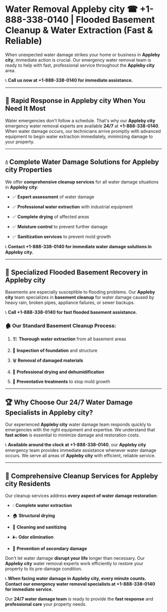 # Water Removal Appleby city ☎ +1-888-338-0140 | Flooded Basement Cleanup & Water Extraction (Fast & Reliable)

When unexpected water damage strikes your home or business in **Appleby city**, immediate action is crucial. Our emergency water removal team is ready to help with fast, professional service throughout the **Appleby city** area. 

📞 **Call us now at +1-888-338-0140 for immediate assistance.**
---
## 🚀 Rapid Response in Appleby city When You Need It Most
Water emergencies don't follow a schedule. That's why our **Appleby city** emergency water removal experts are available **24/7** at **+1-888-338-0140**. When water damage occurs, our technicians arrive promptly with advanced equipment to begin water extraction immediately, minimizing damage to your property.
---
## 💧 Complete Water Damage Solutions for Appleby city Properties
We offer **comprehensive cleanup services** for all water damage situations in **Appleby city**:
- ✅ **Expert assessment** of water damage  
- ✅ **Professional water extraction** with industrial equipment  
- ✅ **Complete drying** of affected areas  
- ✅ **Moisture control** to prevent further damage  
- ✅ **Sanitization services** to prevent mold growth  
📞 **Contact +1-888-338-0140 for immediate water damage solutions in Appleby city.**
---
## 🌊 Specialized Flooded Basement Recovery in Appleby city
Basements are especially susceptible to flooding problems. Our **Appleby city** team specializes in **basement cleanup** for water damage caused by heavy rain, broken pipes, appliance failures, or sewer backups. 
📞 **Call +1-888-338-0140 for fast flooded basement assistance.**
### 🏚️ Our Standard Basement Cleanup Process:
1. 🏗️ **Thorough water extraction** from all basement areas  
2. 🔎 **Inspection of foundation** and structure  
3. 🗑️ **Removal of damaged materials**  
4. 💨 **Professional drying and dehumidification**  
5. 🚫 **Preventative treatments** to stop mold growth  
---
## 🏆 Why Choose Our 24/7 Water Damage Specialists in Appleby city?
Our experienced **Appleby city** water damage team responds quickly to emergencies with the right equipment and expertise. We understand that **fast action** is essential to minimize damage and restoration costs.
📞 **Available around the clock at +1-888-338-0140**, our **Appleby city** emergency team provides immediate assistance whenever water damage occurs. We serve all areas of **Appleby city** with efficient, reliable service.
---
## 🧹 Comprehensive Cleanup Services for Appleby city Residents
Our cleanup services address **every aspect of water damage restoration**:
- 💧 **Complete water extraction**  
- 🏠 **Structural drying**  
- 🧼 **Cleaning and sanitizing**  
- 🌬️ **Odor elimination**  
- 🚫 **Prevention of secondary damage**  
Don't let water damage **disrupt your life** longer than necessary. Our **Appleby city** water removal experts work efficiently to restore your property to its pre-damage condition.
📞 **When facing water damage in Appleby city, every minute counts. Contact our emergency water removal specialists at +1-888-338-0140 for immediate service.**
Our **24/7 water damage team** is ready to provide the **fast response** and **professional care** your property needs.
